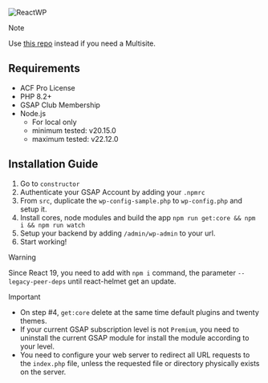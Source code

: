 ![ReactWP](https://reactwp.com/github-image/banner-black.jpg)

> [!NOTE]
> Use [this repo](https://github.com/studiochampgauche/ReactWP-Semi-Headless) instead if you need a Multisite.

## Requirements
- ACF Pro License
- PHP 8.2+
- GSAP Club Membership
- Node.js
	- For local only
	- minimum tested: v20.15.0
	- maximum tested: v22.12.0

## Installation Guide
1. Go to `constructor`
2. Authenticate your GSAP Account by adding your `.npmrc`
3. From `src`, duplicate the `wp-config-sample.php` to `wp-config.php` and setup it.
4. Install cores, node modules and build the app `npm run get:core && npm i && npm run watch`
5. Setup your backend by adding `/admin/wp-admin` to your url.
6. Start working!

> [!WARNING]
> Since React 19, you need to add with `npm i` command, the parameter `--legacy-peer-deps` until react-helmet get an update.

> [!IMPORTANT]
> - On step #4, `get:core` delete at the same time default plugins and twenty themes.
> - If your current GSAP subscription level is not `Premium`, you need to uninstall the current GSAP module for install the module according to your level.
> - You need to configure your web server to redirect all URL requests to the `index.php` file, unless the requested file or directory physically exists on the server.